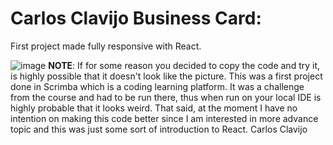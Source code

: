 # Carlos Clavijo Business Card:
First project made fully responsive with React.


![image](https://user-images.githubusercontent.com/96580511/197338671-5054861c-bf46-47b9-bd19-9f77c2c1a490.png)
**NOTE**: If for some reason you decided to copy the code and try it, is highly possible that it doesn't look like the picture.
This was a first project done in Scrimba which is a coding learning platform. It was a challenge from the course and had to be run there, thus when run on your local IDE is highly probable that it looks weird. That said, at the moment I have no intention on making this code better since I am interested in more advance topic and this was just some sort of introduction to React.
Carlos Clavijo
